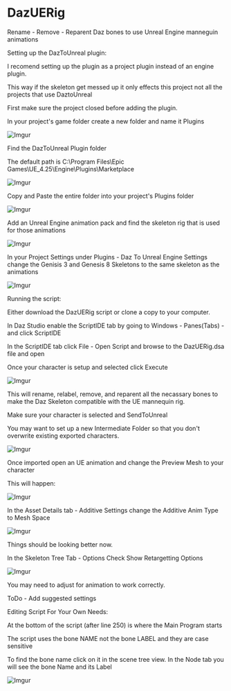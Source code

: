 # DazUERig
Rename - Remove - Reparent Daz bones to use Unreal Engine manneguin animations

Setting up the DazToUnreal plugin:

I recomend setting up the plugin as a project plugin instead of an engine plugin.

This way if the skeleton get messed up it only effects this project not all the projects that use DaztoUnreal

First make sure the project closed before adding the plugin.

In your project's game folder create a new folder and name it Plugins

![Imgur](https://i.imgur.com/DNGWfkD.png)

Find the DazToUnreal Plugin folder

The default path is C:\Program Files\Epic Games\UE_4.25\Engine\Plugins\Marketplace

![Imgur](https://i.imgur.com/aQj1gof.png)

Copy and Paste the entire folder into your project's Plugins folder

![Imgur](https://i.imgur.com/Oz1Yf7e.png)

Add an Unreal Engine animation pack and find the skeleton rig that is used for those animations

![Imgur](https://i.imgur.com/c6BGS8B.png)

In your Project Settings under Plugins - Daz To Unreal Engine Settings change the Genisis 3 and Genesis 8 Skeletons to the same skeleton as the animations

![Imgur](https://i.imgur.com/2h3IFOe.png)

Running the script:

Either download the DazUERig script or clone a copy to your computer.

In Daz Studio enable the ScriptIDE tab by going to Windows - Panes(Tabs) - and click ScriptIDE

In the ScriptIDE tab click File - Open Script and browse to the DazUERig.dsa file and open

Once your character is setup and selected click Execute

![Imgur](https://i.imgur.com/eUqFAwn.png)

This will rename, relabel, remove, and reparent all the necassary bones to make the Daz Skeleton compatible with the UE mannequin rig.

Make sure your character is selected and SendToUnreal

You may want to set up a new Intermediate Folder so that you don't overwrite existing exported characters.

![Imgur](https://i.imgur.com/hymPiaF.png)

Once imported open an UE animation and change the Preview Mesh to your character

This will happen:

![Imgur](https://i.imgur.com/3r4Erfn.png)

In the Asset Details tab - Additive Settings change the Additive Anim Type to Mesh Space

![Imgur](https://i.imgur.com/w9Hi0AS.png)

Things should be looking better now.

In the Skeleton Tree Tab - Options Check Show Retargetting Options

![Imgur](https://i.imgur.com/6JQKLQa.png)

You may need to adjust for animation to work correctly.

ToDo - Add suggested settings

Editing Script For Your Own Needs:

At the bottom of the script (after line 250) is where the Main Program starts

The script uses the bone NAME not the bone LABEL and they are case sensitive

To find the bone name click on it in the scene tree view. In the Node tab you will see the bone Name and its Label

![Imgur](https://i.imgur.com/bZgXdxE.png)
